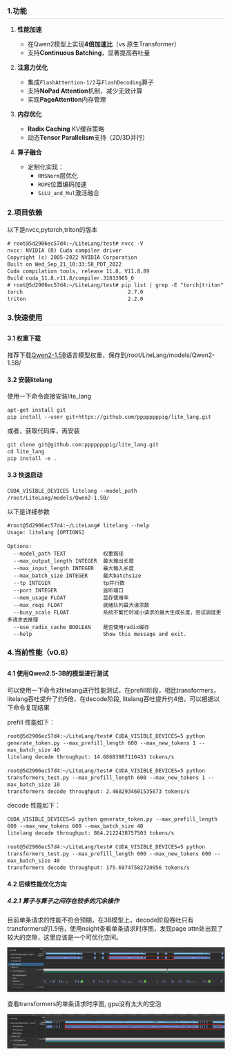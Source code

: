 ### 1.功能
<div style="border-bottom: 1px solid #ddd; margin-top: -10px; margin-bottom: 10px;"></div>


1. **性能加速**  
   - 在Qwen2模型上实现**4倍加速比**（vs 原生Transformer）
   - 支持**Continuous Batching**，显著提高吞吐量

2. **注意力优化**  
   - 集成`FlashAttention-1/2`与`FlashDecoding`算子
   - 支持**NoPad Attention**机制，减少无效计算
   - 实现**PageAttention**内存管理

3. **内存优化**  
   - **Radix Caching** KV缓存策略
   - 动态**Tensor Parallelism**支持（2D/3D并行）

4. **算子融合**  
   - 定制化实现：
     - `RMSNorm`层优化
     - `ROPE`位置编码加速
     - `SiLU_and_Mul`激活融合


### 2.项目依赖
<div style="border-bottom: 1px solid #ddd; margin-top: -10px; margin-bottom: 10px;"></div>
以下是nvcc,pytorch,triton的版本

```
# root@5d2906ec57d4:~/LiteLang/test# nvcc -V
nvcc: NVIDIA (R) Cuda compiler driver
Copyright (c) 2005-2022 NVIDIA Corporation
Built on Wed_Sep_21_10:33:58_PDT_2022
Cuda compilation tools, release 11.8, V11.8.89
Build cuda_11.8.r11.8/compiler.31833905_0
# root@5d2906ec57d4:~/LiteLang/test# pip list | grep -E "torch|triton"
torch                                  2.7.0
triton                                 2.2.0

```

### 3.快速使用
<div style="border-bottom: 1px solid #ddd; margin-top: -10px; margin-bottom: 10px;"></div>

#### 3.1 权重下载

推荐下载[Qwen2-1.5B](https://huggingface.co/Qwen/Qwen2-1.5B/tree/main)语言模型权重，保存到/root/LiteLang/models/Qwen2-1.5B/

#### 3.2 安装litelang
使用一下命令直接安装lite_lang
```
apt-get install git
pip install --user git+https://github.com/ppppppppig/lite_lang.git
```
或者，获取代码库，再安装
```
git clone git@github.com:ppppppppig/lite_lang.git
cd lite_lang
pip install -e .
```


#### 3.3 快速启动
```
CUDA_VISIBLE_DEVICES litelang --model_path /root/LiteLang/models/Qwen2-1.5B/
```
以下是详细参数

```
#root@5d2906ec57d4:~/LiteLang# litelang --help 
Usage: litelang [OPTIONS]

Options:
  --model_path TEXT            权重路径
  --max_output_length INTEGER  最大输出长度
  --max_input_length INTEGER   最大输入长度
  --max_batch_size INTEGER     最大batchsize
  --tp INTEGER                 tp并行数
  --port INTEGER               监听端口
  --mem_usage FLOAT            显存使用率
  --max_reqs FLOAT             就绪队列最大请求数
  --busy_scale FLOAT           系统不繁忙时减小请求的最大生成长度，尝试调度更多请求去推理
  --use_radix_cache BOOLEAN    是否使用radix缓存
  --help                       Show this message and exit.
```

### 4.当前性能（v0.8）
<div style="border-bottom: 1px solid #ddd; margin-top: -10px; margin-bottom: 10px;"></div>

#### 4.1 使用Qwen2.5-3B的模型进行测试
可以使用一下命令对litelang进行性能测试，在prefill阶段，相比transformers，litelang吞吐提升了约5倍，在decode阶段, litelang吞吐提升约4倍。可以根据以下命令复现结果

prefill 性能如下：
```
root@5d2906ec57d4:~/LiteLang/test# CUDA_VISIBLE_DEVICES=5 python generate_token.py --max_prefill_length 600 --max_new_tokens 1 --max_batch_size 40
litelang decode throughput: 14.68683987110433 tokens/s

root@5d2906ec57d4:~/LiteLang/test# CUDA_VISIBLE_DEVICES=5 python transformers_test.py --max_prefill_length 600 --max_new_tokens 1 --max_batch_size 10
transformers decode throughput: 2.4682934601535673 tokens/s
```
decode 性能如下：
```
CUDA_VISIBLE_DEVICES=5 python generate_token.py --max_prefill_length 600 --max_new_tokens 600 --max_batch_size 40
litelang decode throughput: 864.2122438757503 tokens/s

root@5d2906ec57d4:~/LiteLang/test# CUDA_VISIBLE_DEVICES=5 python transformers_test.py --max_prefill_length 600 --max_new_tokens 600 --max_batch_size 40
transformers decode throughput: 175.69747582720956 tokens/s
```

#### 4.2 后续性能优化方向

##### 4.2.1 算子与算子之间存在较多的冗余操作

目前单条请求的性能不符合预期，在3B模型上，decode阶段吞吐只有transformers的1.5倍，使用nsight查看单条请求时序图，发现page attn处出现了较大的空隙，这里应该是一个可优化空间。

![litelang单条请求时序图](./images/litelang单条请求时序图.png)

查看transformers的单条请求时序图, gpu没有太大的空泡

![transformers单条请求时序图](./images/transformers单条请求时序图.png)


